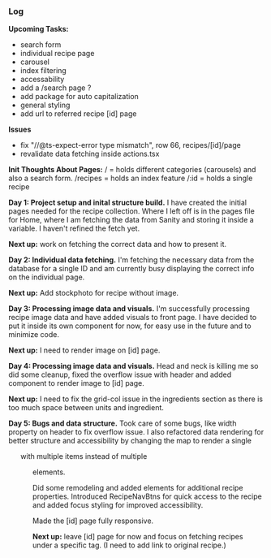 ### Log

**Upcoming Tasks:**

- search form
- individual recipe page
- carousel
- index filtering
- accessability
- add a /search page ?
- add package for auto capitalization
- general styling
- add url to referred recipe [id] page

**Issues**

- fix "//@ts-expect-error type mismatch", row 66, recipes/[id]/page
- revalidate data fetching inside actions.tsx

**Init Thoughts About Pages:**
/ = holds different categories (carousels) and also a search form.
/recipes = holds an index feature
/:id = holds a single recipe

**Day 1: Project setup and inital structure build.**
I have created the initial pages needed for the recipe collection.
Where I left off is in the pages file for Home, where I am fetching the data from Sanity and storing it inside a variable. I haven't refined the fetch yet.

**Next up:** work on fetching the correct data and how to present it.

**Day 2: Individual data fetching.**
I'm fetching the necessary data from the database for a single ID and am currently busy displaying the correct info on the individual page.

**Next up:** Add stockphoto for recipe without image.

**Day 3: Processing image data and visuals.**
I'm successfully processing recipe image data and have added visuals to front page. I have decided to put it inside its own component for now, for easy use in the future and to minimize code.

**Next up:** I need to render image on [id] page.

**Day 4: Processing image data and visuals.**
Head and neck is killing me so did some cleanup, fixed the overflow issue with header and added component to render image to [id] page.

**Next up:** I need to fix the grid-col issue in the ingredients section as there is too much space between units and ingredient.

**Day 5: Bugs and data structure.**
Took care of some bugs, like width property on header to fix overflow issue. I also refactored data rendering for better structure and accessibility by changing the map to render a single <ul> with multiple items instead of multiple <ul> elements.

Did some remodeling and added elements for additional recipe properties. Introduced RecipeNavBtns for quick access to the recipe and added focus styling for improved accessibility.

Made the [id] page fully responsive.

**Next up:** leave [id] page for now and focus on fetching recipes under a specific tag. (I need to add link to original recipe.)
